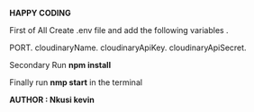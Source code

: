 **HAPPY CODING**

First of All Create .env file and add the following variables .

PORT.
cloudinaryName.
cloudinaryApiKey.
cloudinaryApiSecret.

Secondary Run **npm install**

Finally run **nmp start** in the terminal

**AUTHOR : Nkusi kevin**
